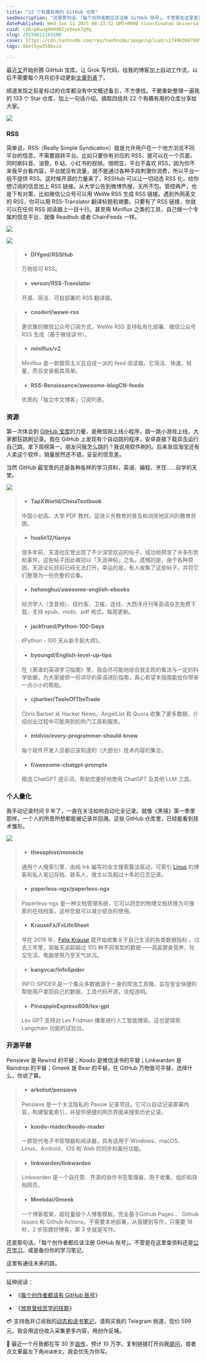 ```yaml
---
title: "22 个有趣有用的 GitHub 仓库"
seoDescription: "还是那句话，「每个创作者都应该注册 GitHub 账号」。不管是在这里查资料还是公开学习，或是备份你的学习笔记。"
datePublished: Wed Jun 11 2025 08:33:52 GMT+0000 (Coordinated Universal Time)
cuid: cmbrp0uug000d02je5eyk7g9g
slug: 20250611163100
cover: https://cdn.hashnode.com/res/hashnode/image/upload/v1749630476658/247959a4-b5ca-4589-88f1-5dd1673c34fb.jpeg
tags: 5bel5yw3566xia

---
```


最近[又](https://mp.weixin.qq.com/s/bvQk2txULtytb0jrVpboFQ)开始折腾 GitHub 宝库。让 Grok 写代码，给我的博客加上自动工作流，以后不需要每个月月初手动更新[文章列表](https://github.com/CaiGeen/Hashnode-blog/blob/main/Table/Archive%20of%20%E6%B6%82%E4%BF%8A%E6%9D%B0JunJie%20blog.csv)了。

顺道发现之前星标过的仓库都没有中文概述备忘，不方便找。干脆重新整理一遍我的 133 个 Star 仓库，加上一句话介绍。摘取四组共 22 个有趣有用的仓库分享给大家。

![](https://cdn.hashnode.com/res/hashnode/image/upload/v1749630606828/a8a7fb87-432b-43cd-97eb-b0796911f5b5.png)

### RSS

简单说，RSS（Really Simple Syndication）就是允许用户在一个地方浏览不同平台的信息，不需要跳转平台。比如只要你有对应的 RSS，就可以在一个页面，同时刷抖音、油管、B 站、小红书的视频。很明显，平台不喜欢 RSS，因为你不来我平台看内容，平台就没有流量，就不能通过各种手段刺激你消费，所以平台一般不提供 RSS。这时候开源的力量来了，RSSHub 可以让一切动态 RSS 化，给你想订阅的信息加上 RSS 链接。从大学公告到微博热搜，无所不包。管控再严，也是下有对策，比如微信公众号可以用 WeWe RSS 生成 RSS 链接。遇到外网英文的 RSS，你可以用 RSS-Translator 翻译标题和摘要。只要有了 RSS 链接，你就可以在任何 RSS 阅读器上一目十行。甚至用 Miniflux 之类的工具，自己做一个专属的信息平台，就像 Readhub 或者 ChainFeeds 一样。

![](https://cdn.hashnode.com/res/hashnode/image/upload/v1749630505188/9d6e377c-b10a-49c1-8be4-d2377e22b6f6.png)

![](https://cdn.hashnode.com/res/hashnode/image/upload/v1749630523057/a8da2247-977c-4587-91b0-15a6ffc8e479.png)

> * #### DIYgod/RSSHub
>     
> 
> 万物皆可 RSS。

> * #### versun/RSS-Translator
>     
> 
> 开源、简洁、可自部署的 RSS 翻译器。

> * #### cooderl/wewe-rss
>     
> 
> 更优雅的微信公众号订阅方式，WeWe RSS 支持私有化部署、微信公众号 RSS 生成（基于微信读书）。

> * #### miniflux/v2
>     
> 
> Miniflux 是一款极简主义且自成一派的 feed 阅读器。它简洁、快速、轻量，而且安装极其简单。

> * #### RSS-Renaissance/awesome-blogCN-feeds
>     
> 
> 优质的「独立中文博客」订阅列表。

### 资源

第一次体会到 [GitHub 宝库](https://github.com/trending?since=weekly)的力量，是微信刚上线小程序，跳一跳小游戏上线，大家都狂跳刷记录。我在 GitHub 上发现有个自动跳的程序，安卓直接下载双击运行自己跳，拿下周榜第一。朋友问我怎么跳的？我说用软件刷的。后来发现淘宝还有人卖这个软件，销量居然还不错，妥妥的信息差。

当然 GitHub 最宝贵的还是各种各样的学习资料，英语、编程、烹饪……自学的天堂。

![](https://cdn.hashnode.com/res/hashnode/image/upload/v1749630534016/8b7d7b5f-5b32-4011-a1b9-33f46e8a2a23.png)

> * #### TapXWorld/ChinaTextbook
>     
> 
> 中国小初高、大学 PDF 教材。促进义务教育的普及和消除地区间的教育贫困。

> * #### hualin12/tianya
>     
> 
> 很多年前，天涯社区曾出现了不少深受欢迎的帖子，成功地预言了许多形势和事件。这些帖子因此被冠以「天涯神贴」之名。遗憾的是，由于各种原因，天涯论坛目前已经无法打开。幸运的是，有人收集了这些帖子，并将它们整理为一份完整的合集。

> * #### hehonghui/awesome-english-ebooks
>     
> 
> 经济学人（含音频）、纽约客、卫报、连线、大西洋月刊等英语杂志免费下载，支持 epub、mobi、pdf 格式，每周更新。

> * #### jackfrued/Python-100-Days
>     
> 
> 《Python - 100 天从新手到大师》。

> * #### byoungd/English-level-up-tips
>     
> 
> 在《离谱的英语学习指南》里，我会尽可能地综合我主观的看法与一定的科学依据，为大家提供一份详尽的英语进阶指南，真心希望本指南能给你带来一点小小的帮助。

> * #### cjbarber/ToolsOfTheTrade
>     
> 
> Chris Barber 从 Hacker News、AngelList 和 Quora 收集了更多数据，介绍创业过程中可能用到的热门工具和服务。

> * #### mtdvio/every-programmer-should-know
>     
> 
> 每个软件开发人员都应该知道的（大部分）技术内容的集合。

> * #### f/awesome-chatgpt-prompts
>     
> 
> 精选 ChatGPT 提示词，帮助您更好地使用 ChatGPT 及其他 LLM 工具。

### 个人量化

我手动记录时间 9 年了，一直在关注如何自动化全记录。就像《黑镜》第一季里那样，一个人的所思所想都能被记录并回溯。这些 GitHub 仓库里，已经能看到技术雏形。

![](https://cdn.hashnode.com/res/hashnode/image/upload/v1749630539528/dec71efe-68a5-4658-b612-886d0e3bb243.png)

> * #### thesephist/monocle
>     
> 
> 通用个人搜索引擎，由纯 Ink 编写的全文搜索算法驱动，可索引 [Linus](https://thesephist.com/) 的博客和私人笔记存档、联系人、推文以及超过十年的日志记录。

> * #### paperless-ngx/paperless-ngx
>     
> 
> Paperless-ngx 是一种文档管理系统，它可以将您的物理文档转换为可搜索的在线档案，这样您就可以减少纸张的使用。

> * #### KrauseFx/FxLifeSheet
>     
> 
> 早在 2019 年，[Felix Krause](http://howisfelix.today/) 就开始收集关于自己生活的各类数据指标 。过去三年里，我每天追踪超过 100 种不同类型的数据——涵盖健身营养、社交生活、电脑使用乃至天气状况。

> * #### kangvcar/InfoSpider
>     
> 
> INFO-SPIDER 是一个集众多数据源于一身的爬虫工具箱，旨在安全快捷的帮助用户拿回自己的数据，工具代码开源，流程透明。

> * #### PineappleExpress808/lex-gpt
>     
> 
> Lex GPT 支持对 Lex Fridman 播客进行人工智能搜索。这也是探索 Langchain 功能的试验台。

### 开源平替

Pensieve 是 Rewind 的平替；Koodo 是微信读书的平替；Linkwarden 是 Raindrop 的平替；Gmeek 是 Bear 的平替。在 GitHub 万物皆可平替，选择什么，你说了算。

> * #### arkohut/pensieve
>     
> 
> Pensieve 是一个关注隐私的 Passie 记录项目。它可以自动记录屏幕内容，构建智能索引，并提供便捷的网页界面来搜索历史记录。

> * #### koodo-reader/koodo-reader
>     
> 
> 一款现代电子书管理器和阅读器，具有适用于 Windows、macOS、Linux、Android、iOS 和 Web 的同步和备份功能。

> * #### linkwarden/linkwarden
>     
> 
> Linkwarden 是一个自托管、开源的协作书签管理器，用于收集、组织和存档网页。

> * #### Meekdai/Gmeek
>     
> 
> 一个博客框架，超轻量级个人博客模板。完全基于Github Pages 、 Github Issues 和 Github Actions。不需要本地部署，从搭建到写作，只需要 18 秒，2 步搭建好博客，第 3 步就是写作。

还是那句话，「每个创作者都应该注册 GitHub 账号」。不管是在这里查资料还是[公开学习](https://www.swyx.io/learn-in-public)，或是备份你的学习笔记。

这里有通往未来的路。

---

延伸阅读：

* 《[每个创作者都该有 GitHub 账号](https://mp.weixin.qq.com/s/bvQk2txULtytb0jrVpboFQ)》
    
* 《[放弃曾经苦学的技能](https://mp.weixin.qq.com/s/vru6tUeGO3_SsdzqNnHraw)》
    

💳 支持我并订阅我的[动态和读书笔记](https://mp.weixin.qq.com/s/u9sg3KBe9k3L3oOUZcRd5w)，请购买我的 Telegram 频道，现价 599 元，我会用这份收入采集更多内容，用创作反哺。

📖 最近一个月我都在写 30 岁[自传](https://mp.weixin.qq.com/s?__biz=MzI3MzU5MDA1OQ==&mid=2247488741&idx=1&sn=3aca11b2f15bcb82156b45c8a69ae937&chksm=eb21a6a1dc562fb7bbf6242bc1a68995eba7b560a49627ac031e129b33aa29a624896186a2a3#rd)，预计 10 万字。复制链接打开向我[提问](https://wj.qq.com/s2/15897499/4fe9/)，或者点文章最左下角`阅读原文`，我会优先为你写。